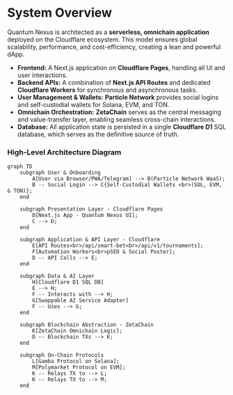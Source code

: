 # System Overview

Quantum Nexus is architected as a **serverless, omnichain application** deployed on the Cloudflare ecosystem. This model ensures global scalability, performance, and cost-efficiency, creating a lean and powerful dApp.

-   **Frontend:** A Next.js application on **Cloudflare Pages**, handling all UI and user interactions.
-   **Backend APIs:** A combination of **Next.js API Routes** and dedicated **Cloudflare Workers** for synchronous and asynchronous tasks.
-   **User Management & Wallets:** **Particle Network** provides social logins and self-custodial wallets for Solana, EVM, and TON.
-   **Omnichain Orchestration:** **ZetaChain** serves as the central messaging and value-transfer layer, enabling seamless cross-chain interactions.
-   **Database:** All application state is persisted in a single **Cloudflare D1** SQL database, which serves as the definitive source of truth.

### High-Level Architecture Diagram
```mermaid
graph TD
    subgraph User & Onboarding
        A[User via Browser/PWA/Telegram] --> B(Particle Network WaaS);
        B -- Social Login --> C{Self-Custodial Wallets <br>(SOL, EVM, & TON)};
    end

    subgraph Presentation Layer - Cloudflare Pages
        D[Next.js App - Quantum Nexus UI];
        C --> D;
    end

    subgraph Application & API Layer - Cloudflare
        E[API Routes<br>/api/smart-bet<br>/api/v1/tournaments];
        F[Automation Workers<br>pSEO & Social Poster];
        D -- API Calls --> E;
    end

    subgraph Data & AI Layer
        H[Cloudflare D1 SQL DB]
        E --> H;
        F -- Interacts with --> H;
        G[Swappable AI Service Adapter]
        F -- Uses --> G;
    end
    
    subgraph Blockchain Abstraction - ZetaChain
        K[ZetaChain Omnichain Logic];
        D -- Blockchain TXs --> K;
    end
    
    subgraph On-Chain Protocols
        L[Gamba Protocol on Solana];
        M[Polymarket Protocol on EVM];
        K -- Relays TX to --> L;
        K -- Relays TX to --> M;
    end